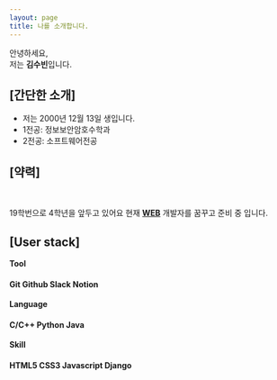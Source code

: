 ```yaml
---
layout: page
title: 나를 소개합니다.
---
```

안녕하세요,<br>
저는 **김수빈**입니다.<br>
<h2>[간단한 소개]</h2>
<ul>
    <li>저는 2000년 12월 13일 생입니다.</li>
    <li>1전공: 정보보안암호수학과</li>  
    <li>2전공: 소프트웨어전공</li>
</ul>
<h2>[약력]</h2>
<br>

19학번으로 4학년을 앞두고 있어요
현재 <U><b>WEB</b></U> 개발자를 꿈꾸고 준비 중 입니다.
<h2>[User stack]</h2>

**Tool**

#### Git Github Slack Notion ####

**Language**

#### C/C++ Python Java ####

**Skill**

#### HTML5 CSS3 Javascript Django ####

